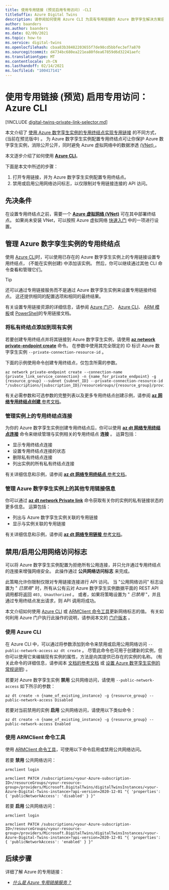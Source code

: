 ```yaml
---
title: 使用专用链接 (预览启用专用访问) -CLI
titleSuffix: Azure Digital Twins
description: 请参阅如何使用 Azure CLI 为具有专用链接的 Azure 数字孪生解决方案启用私有访问权限。
author: baanders
ms.author: baanders
ms.date: 02/09/2021
ms.topic: how-to
ms.service: digital-twins
ms.openlocfilehash: cbaa83b38482203655f7de98cd5bbfec3ef7a870
ms.sourcegitcommit: d4734bc680ea221ea80fdea67859d6d32241aefc
ms.translationtype: MT
ms.contentlocale: zh-CN
ms.lasthandoff: 02/14/2021
ms.locfileid: "100417141"
---
```

# <a name="enable-private-access-with-private-link-preview-azure-cli"></a>使用专用链接 (预览) 启用专用访问： Azure CLI

[!INCLUDE [digital-twins-private-link-selector.md](../../includes/digital-twins-private-link-selector.md)]

本文介绍了 [使用 Azure 数字孪生实例的专用终结点实现专用链接](concepts-security.md#private-network-access-with-azure-private-link-preview) 的不同方式， (当前在预览版中) 。 为 Azure 数字孪生实例配置专用终结点可让你保护 Azure 数字孪生实例，消除公开公开，同时避免 Azure 虚拟网络中的数据渗透 [ (VNet) ](../virtual-network/virtual-networks-overview.md)。

本文逐步介绍了如何使用 [**Azure CLI**](/cli/azure/what-is-azure-cli)。

下面是本文中所述的步骤： 
1. 打开专用链接，并为 Azure 数字孪生实例配置专用终结点。
1. 禁用或启用公用网络访问标志，以仅限制对专用链接连接的 API 访问。

## <a name="prerequisites"></a>先决条件

在设置专用终结点之前，需要一个 [**Azure 虚拟网络 (VNet)**](../virtual-network/virtual-networks-overview.md) 可在其中部署终结点。 如果尚未安装 VNet，可以按照 Azure 虚拟网络 [快速入门](../virtual-network/quick-create-portal.md) 中的一项进行设置。

## <a name="manage-private-endpoints-for-an-azure-digital-twins-instance"></a>管理 Azure 数字孪生实例的专用终结点 

使用 [Azure CLI](/cli/azure/what-is-azure-cli)时，可以使用已存在的 Azure 数字孪生实例上的专用链接设置专用终结点， (不能在实例创建) 中添加该实例。 然后，你可以继续通过其他 CLI 命令查看和管理它们。 

>[!TIP]
> 还可以通过专用链接服务而不是通过 Azure 数字孪生实例来设置专用链接终结点。 这还提供相同的配置选项和相同的最终结果。
>
> 有关设置专用链接资源的详细信息，请参阅 [Azure 门户](../private-link/create-private-endpoint-portal.md)、 [Azure CLI](../private-link/create-private-endpoint-cli.md)、 [ARM 模板](../private-link/create-private-endpoint-template.md)或 [PowerShell](../private-link/create-private-endpoint-powershell.md)的专用链接文档。

### <a name="add-a-private-endpoint-to-an-existing-instance"></a>将私有终结点添加到现有实例

若要创建专用终结点并将其链接到 Azure 数字孪生实例，请使用 [**az network private-endpoint create**](/cli/azure/network/private-endpoint?view=azure-cli-latest&preserve-view=true#az_network_private_endpoint_create) 命令。 在参数中使用其完全限定的 ID 标识 Azure 数字孪生实例 `--private-connection-resource-id` 。

下面的示例使用命令创建专用终结点，仅包含所需的参数。

```azurecli-interactive
az network private-endpoint create --connection-name {private_link_service_connection} -n {name_for_private_endpoint} -g {resource_group} --subnet {subnet_ID} --private-connection-resource-id "/subscriptions/{subscription_ID}/resourceGroups/{resource_group}/providers/Microsoft.DigitalTwins/digitalTwinsInstances/{Azure_Digital_Twins_instance_name}" 
```

有关必需参数和可选参数的完整列表以及更多专用终结点创建示例，请参阅 [ **az 网络专用终结点创建** 参考文档](/cli/azure/network/private-endpoint?view=azure-cli-latest&preserve-view=true#az_network_private_endpoint_create)。

### <a name="manage-private-endpoint-connections-on-the-instance"></a>管理实例上的专用终结点连接

为你的 Azure 数字孪生实例创建专用终结点后，你可以使用 [**az dt 网络专用终结点连接**](/cli/azure/ext/azure-iot/dt/network/private-endpoint/connection?view=azure-cli-latest&preserve-view=true) 命令来继续管理与实例相关的专用终结点 **连接** 。 运算包括：
* 显示专用终结点连接
* 设置专用终结点连接的状态
* 删除私有终结点连接
* 列出实例的所有私有终结点连接

有关详细信息和示例，请参阅 [ **az dt 网络专用终结点** 参考文档](/cli/azure/ext/azure-iot/dt/network/private-endpoint?view=azure-cli-latest&preserve-view=true)。

### <a name="manage-other-private-link-information-on-an-azure-digital-twins-instance"></a>管理 Azure 数字孪生实例上的其他专用链接信息

你可以通过 [**az dt network Private link**](/cli/azure/ext/azure-iot/dt/network/private-link?view=azure-cli-latest&preserve-view=true) 命令获取有关你的实例的私有链接状态的更多信息。 运算包括：
* 列出与 Azure 数字孪生实例关联的专用链接
* 显示与实例关联的专用链接

有关详细信息和示例，请参阅 [ **az dt 网络专用链接** 参考文档](/cli/azure/ext/azure-iot/dt/network/private-link?view=azure-cli-latest&preserve-view=true)。

## <a name="disable--enable-public-network-access-flags"></a>禁用/启用公用网络访问标志

可以将 Azure 数字孪生实例配置为拒绝所有公用连接，并只允许通过专用终结点的连接来增强网络安全。 此操作通过 **公共网络访问标志** 来完成。 

此策略允许你限制仅限对专用链接连接进行 API 访问。 当 "公用网络访问" 标志设置为 " *已禁用*" 时，所有从公有云对 Azure 数字孪生实例数据平面的 REST API 调用都将返回 `403, Unauthorized` 。 或者，如果将策略设置为 " *已禁用* "，并且通过专用终结点发出请求，则 API 调用将成功。

本文介绍如何使用 [Azure CLI](/cli/azure/) 或 [ARMClient 命令工具](https://github.com/projectkudu/ARMClient)更新网络标志的值。 有关如何利用 Azure 门户执行此操作的说明，请参阅本文的 [门户版本](how-to-enable-private-link-portal.md) 。

### <a name="use-the-azure-cli"></a>使用 Azure CLI

在 Azure CLI 中，可以通过将参数添加到命令来禁用或启用公用网络访问 `--public-network-access` `az dt create` 。 尽管此命令也可用于创建新的实例，但你可以使用它来编辑现有实例的属性，方法是向其提供已存在的实例的名称。  (有关此命令的详细信息，请参阅本 [文档的参考文档](/cli/azure/ext/azure-iot/dt?view=azure-cli-latest&preserve-view=true#ext_azure_iot_az_dt_create) 或 [设置 Azure 数字孪生实例的常规说明](how-to-set-up-instance-cli.md#create-the-azure-digital-twins-instance)) 。

若要对 Azure 数字孪生实例 **禁用** 公共网络访问，请使用 `--public-network-access` 如下所示的参数：

```azurecli-interactive
az dt create -n {name_of_existing_instance} -g {resource_group} --public-network-access Disabled
```

若要对当前禁用的实例 **启用** 公共网络访问，请使用以下类似命令：

```azurecli-interactive
az dt create -n {name_of_existing_instance} -g {resource_group} --public-network-access Enabled
```

### <a name="usethe-armclientcommand-tool"></a>使用 ARMClient 命令工具 

使用 [ARMClient 命令工具](https://github.com/projectkudu/ARMClient)，可使用以下命令启用或禁用公共网络访问。 

若要 **禁用** 公共网络访问：
  
```cmd/sh
armclient login 

armclient PATCH /subscriptions/<your-Azure-subscription-ID>/resourceGroups/<your-resource-group>/providers/Microsoft.DigitalTwins/digitalTwinsInstances/<your-Azure-Digital-Twins-instance>?api-version=2020-12-01 "{ 'properties': { 'publicNetworkAccess': 'disabled' } }"  
```

若要 **启用** 公共网络访问：  
  
```cmd/sh
armclient login 

armclient PATCH /subscriptions/<your-Azure-subscription-ID>/resourceGroups/<your-resource-group>/providers/Microsoft.DigitalTwins/digitalTwinsInstances/<your-Azure-Digital-Twins-instance>?api-version=2020-12-01 "{ 'properties': { 'publicNetworkAccess': 'enabled' } }"  
``` 

## <a name="next-steps"></a>后续步骤

详细了解 Azure 的专用链接： 
* [*什么是 Azure 专用链接服务？*](../private-link/private-link-service-overview.md)